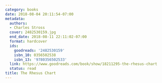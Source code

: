 ```yaml
---
category: books
date: 2018-08-04 20:11:54-07:00
metadata:
  authors:
  - Charles Stross
  cover: 2482530159.jpg
  end_date: 2018-08-11 22:11:02-07:00
  format: hardcover
  ids:
    goodreads: '2482530159'
    isbn_10: 0356502538
    isbn_13: '9780356502533'
  link: https://www.goodreads.com/book/show/18211295-the-rhesus-chart
  status: read
title: The Rhesus Chart
---
```

